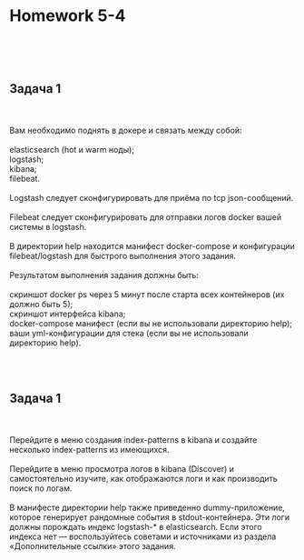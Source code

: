 <h1>Homework 5-4 </h1> <br>
<br>
<br>

<h2>Задача 1</h2><br>
<br>
Вам необходимо поднять в докере и связать между собой:<br>
<br>
elasticsearch (hot и warm ноды);<br>
logstash;<br>
kibana;<br>
filebeat.<br>
<br>
Logstash следует сконфигурировать для приёма по tcp json-сообщений.<br>
<br>
Filebeat следует сконфигурировать для отправки логов docker вашей системы в logstash.<br>
<br>
В директории help находится манифест docker-compose и конфигурации filebeat/logstash для быстрого выполнения этого задания.<br>
<br>
Результатом выполнения задания должны быть:<br>
<br>
скриншот docker ps через 5 минут после старта всех контейнеров (их должно быть 5);<br>
скриншот интерфейса kibana;<br>
docker-compose манифест (если вы не использовали директорию help);<br>
ваши yml-конфигурации для стека (если вы не использовали директорию help).<br>

<br><br>

<h2>Задача 1</h2><br>
<br>
Перейдите в меню создания index-patterns в kibana и создайте несколько index-patterns из имеющихся.<br>
<br>
Перейдите в меню просмотра логов в kibana (Discover) и самостоятельно изучите, как отображаются логи и как производить поиск по логам.<br>
<br>
В манифесте директории help также приведенно dummy-приложение, которое генерирует рандомные события в stdout-контейнера. Эти логи должны порождать индекс logstash-* в elasticsearch. Если этого индекса нет — воспользуйтесь советами и источниками из раздела «Дополнительные ссылки» этого задания.<br>
